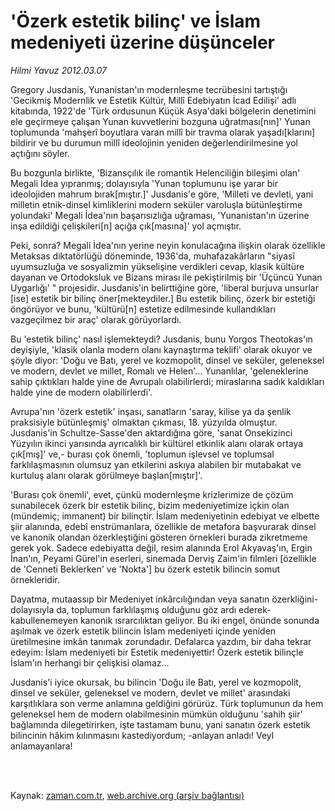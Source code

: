 # 'Özerk estetik bilinç' ve İslam medeniyeti üzerine düşünceler

*Hilmi Yavuz 2012.03.07*

<td class="columnist-detail">
<p>Gregory Jusdanis, Yunanistan'ın modernleşme tecrübesini tartıştığı 'Gecikmiş Modernlik ve Estetik Kültür, Millî Edebiyatın İcad Edilişi' adlı kitabında, 1922'de  'Türk ordusunun Küçük Asya'daki bölgelerin denetimini ele geçirmeye çalışan Yunan kuvvetlerini bozguna uğratması[nın]' Yunan toplumunda 'mahşerî boyutlara varan millî bir travma olarak yaşadı[klarını] bildirir ve bu durumun millî ideolojinin yeniden değerlendirilmesine yol açtığını söyler.</p>
<p>
<div id="haberMetinDiv">
<p>Bu bozgunla birlikte, 'Bizansçılık ile romantik Helenciliğin bileşimi olan' Megali İdea yıpranmış; dolayısıyla 'Yunan toplumunu işe yarar bir ideolojiden mahrum bırak[mıştır.]' Jusdanis'e göre, 'Milleti ve devleti, yani milletin etnik-dinsel kimliklerini modern seküler varoluşla bütünleştirme yolundaki' Megali İdea'nın başarısızlığa uğraması, 'Yunanistan'ın üzerine inşa edildiği çelişkileri[n] açığa çık[masına]' yol açmıştır.
<p> Peki, sonra? Megali İdea'nın yerine neyin konulacağına ilişkin olarak özellikle Metaksas diktatörlüğü döneminde, 1936'da, muhafazakârların "siyasî uyumsuzluğa ve sosyalizmin yükselişine verdikleri cevap, klasik kültüre dayanan ve Ortodoksluk ve Bizans mirası ile pekiştirilmiş bir 'Üçüncü Yunan Uygarlığı' " projesidir. Jusdanis'in belirttiğine göre, 'liberal burjuva unsurlar [ise] estetik bir bilinç öner[mekteydiler.] Bu estetik bilinç, özerk bir estetiği öngörüyor ve bunu, 'kültürü[n] estetize edilmesinde kullandıkları vazgeçilmez bir araç' olarak görüyorlardı.
<p> Bu 'estetik bilinç' nasıl işlemekteydi? Jusdanis, bunu Yorgos Theotokas'ın deyişiyle, 'klasik olanla modern olanı kaynaştırma teklifi' olarak okuyor ve şöyle diyor: 'Doğu ve Batı, yerel ve kozmopolit, dinsel ve seküler, geleneksel ve modern, devlet ve millet, Romalı ve Helen'... Yunanlılar, 'geleneklerine sahip çıktıkları halde yine de Avrupalı olabilirlerdi; miraslarına sadık kaldıkları halde yine de modern olabilirlerdi'.
<p> Avrupa'nın 'özerk estetik' inşası, sanatların 'saray, kilise ya da şenlik praksisiyle bütünleşmiş' olmaktan çıkması, 18. yüzyılda olmuştur. Jusdanis'in Schultze-Sasse'den aktardığına göre, 'sanat Onsekizinci Yüzyılın ikinci yarısında ayrıcalıklı bir kültürel etkinlik alanı olarak ortaya çık[mış]' ve,- burası çok önemli, 'toplumun işlevsel ve toplumsal farklılaşmasının olumsuz yan etkilerini askıya alabilen bir mutabakat ve kurtuluş alanı olarak görülmeye başlan[mıştır]'.
<p> 'Burası çok önemli', evet, çünkü modernleşme krizlerimize de çözüm sunabilecek özerk bir estetik bilinç, bizim medeniyetimize içkin olan (mündemiç; immanent) bir bilinçtir. İslam medeniyetinin edebiyat ve elbette şiir alanında, edebî enstrümanlara, özellikle de metafora başvurarak dinsel ve kanonik olandan özerkleştiğini gösteren örnekleri burada zikretmeme gerek yok. Sadece edebiyatta değil, resim alanında Erol Akyavaş'ın, Ergin İnan'ın, Peyami Gürel'in eserleri, sinemada Derviş Zaim'in filmleri [özellikle de 'Cenneti Beklerken' ve 'Nokta'] bu özerk estetik bilincin somut örnekleridir.
<p> Dayatma, mutaassıp bir Medeniyet inkârcılığından veya sanatın özerkliğini-dolayısıyla da, toplumun farklılaşmış olduğunu göz ardı ederek- kabullenemeyen kanonik ısrarcılıktan geliyor. Bu iki engel, önünde sonunda aşılmak ve özerk estetik bilincin İslam medeniyeti içinde yeniden üretilmesine imkân tanımak zorundadır. Defalarca yazdım, bir daha tekrar edeyim: İslam medeniyeti bir Estetik medeniyettir! Özerk estetik bilinçle İslam'ın herhangi bir çelişkisi olamaz...
<p> Jusdanis'i iyice okursak, bu bilincin 'Doğu ile Batı, yerel ve kozmopolit, dinsel ve seküler, geleneksel ve modern, devlet ve millet' arasındaki karşıtlıklara son verme anlamına geldiğini görürüz. Türk toplumunun da hem geleneksel hem de modern olabilmesinin mümkün olduğunu 'sahih şiir' bağlamında dilegetirirken, işte tastamam bunu, yani sanatın özerk estetik bilincinin hâkim kılınmasını kastediyordum; -anlayan anladı! Veyl anlamayanlara! </p></p></p></p></p></p></p></div>
</p>


<p><br>
		 </br></p></td>

Kaynak: [zaman.com.tr](http://zaman.com.tr/yazar.do?yazino=1255584), [web.archive.org (arşiv bağlantısı)](http://web.archive.org/web/20120321162420/http://www.zaman.com.tr:80/yazar.do?yazino=1255584)
